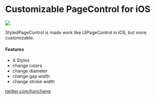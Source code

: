 Customizable PageControl for iOS
=============

<img src="https://github.com/honcheng/iOS-StyledPageControl/raw/master/screenshot.png"/>

StyledPageControl is made work like UIPageControl in iOS, but more customizable.

#### Features
* 4 Styles
* change colors
* change diameter
* change gap width
* change stroke width

[twitter.com/honcheng](http://twitter.com/honcheng)

